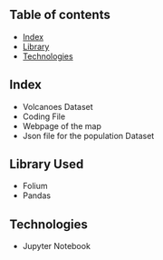 ## Table of contents
* [Index](#index)
* [Library](#library)
* [Technologies](#technologies)

## Index
* Volcanoes Dataset
* Coding File
* Webpage of the map
* Json file for the population Dataset

## Library Used
* Folium
* Pandas

## Technologies
* Jupyter Notebook
